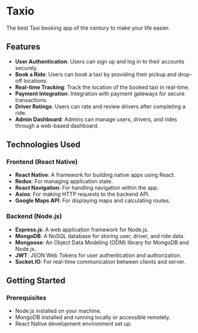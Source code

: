 
# Taxio

The best Taxi booking app of the century to make your life easier.


## Features

- **User Authentication**: Users can sign up and log in to their accounts securely.
- **Book a Ride**: Users can book a taxi by providing their pickup and drop-off locations.
- **Real-time Tracking**: Track the location of the booked taxi in real-time.
- **Payment Integration**: Integration with payment gateways for secure transactions.
- **Driver Ratings**: Users can rate and review drivers after completing a ride.
- **Admin Dashboard**: Admins can manage users, drivers, and rides through a web-based dashboard.

## Technologies Used

### Frontend (React Native)

- **React Native**: A framework for building native apps using React.
- **Redux**: For managing application state.
- **React Navigation**: For handling navigation within the app.
- **Axios**: For making HTTP requests to the backend API.
- **Google Maps API**: For displaying maps and calculating routes.

### Backend (Node.js)

- **Express.js**: A web application framework for Node.js.
- **MongoDB**: A NoSQL database for storing user, driver, and ride data.
- **Mongoose**: An Object Data Modeling (ODM) library for MongoDB and Node.js.
- **JWT**: JSON Web Tokens for user authentication and authorization.
- **Socket.IO**: For real-time communication between clients and server.

## Getting Started

### Prerequisites

- Node.js installed on your machine.
- MongoDB installed and running locally or accessible remotely.
- React Native development environment set up.




